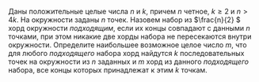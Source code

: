 Даны положительные целые числа $n$ и $k$, причем $n$ четное, $k\ge 2$ и $n > 4k$. На окружности заданы $n$ точек. Назовем набор из $\frac{n}{2} $ хорд окружности <i>подходящим</i>, если их концы совпадают с данными $n$ точками, при этом никакие две хорды набора не пересекаются внутри окружности. Определите наибольшее возможное целое число $m$, что для любого <i>подходящего</i> набора хорд найдутся $k$ последовательных точек на окружности из $n$ заданных и $m$ хорд из данного <i>подходящего</i> набора, все концы которых принадлежат к этим $k$ точкам.